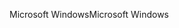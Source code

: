 <span data-ttu-id="52292-101">Microsoft Windows</span><span class="sxs-lookup"><span data-stu-id="52292-101">Microsoft Windows</span></span>
